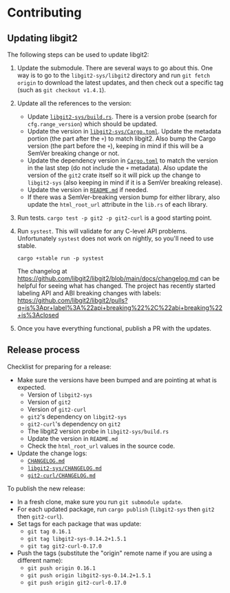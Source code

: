 # Contributing

## Updating libgit2

The following steps can be used to update libgit2:

1. Update the submodule.
   There are several ways to go about this.
   One way is to go to the `libgit2-sys/libgit2` directory and run `git fetch origin` to download the latest updates, and then check out a specific tag (such as `git checkout v1.4.1`).
2. Update all the references to the version:
    * Update [`libgit2-sys/build.rs`](https://github.com/rust-lang/git2-rs/blob/master/libgit2-sys/build.rs).
      There is a version probe (search for `cfg.range_version`) which should be updated.
    * Update the version in
      [`libgit2-sys/Cargo.toml`](https://github.com/rust-lang/git2-rs/blob/master/libgit2-sys/Cargo.toml).
      Update the metadata portion (the part after the `+`) to match libgit2.
      Also bump the Cargo version (the part before the `+`), keeping in mind
      if this will be a SemVer breaking change or not.
    * Update the dependency version in [`Cargo.toml`](https://github.com/rust-lang/git2-rs/blob/master/Cargo.toml) to match the version in the last step (do not include the `+` metadata).
      Also update the version of the `git2` crate itself so it will pick up the change to `libgit2-sys` (also keeping in mind if it is a SemVer breaking release).
    * Update the version in [`README.md`](https://github.com/rust-lang/git2-rs/blob/master/README.md) if needed.
    * If there was a SemVer-breaking version bump for either library, also update the `html_root_url` attribute in the `lib.rs` of each library.
3. Run tests.
   `cargo test -p git2 -p git2-curl` is a good starting point.
4. Run `systest`.
   This will validate for any C-level API problems.
   Unfortunately `systest` does not work on nightly, so you'll need to use stable.

   `cargo +stable run -p systest`

   The changelog at <https://github.com/libgit2/libgit2/blob/main/docs/changelog.md>
   can be helpful for seeing what has changed.
   The project has recently started labeling API and ABI breaking changes with labels:
   <https://github.com/libgit2/libgit2/pulls?q=is%3Apr+label%3A%22api+breaking%22%2C%22abi+breaking%22+is%3Aclosed>
4. Once you have everything functional, publish a PR with the updates.

## Release process

Checklist for preparing for a release:

- Make sure the versions have been bumped and are pointing at what is expected.
    - Version of `libgit2-sys`
    - Version of `git2`
    - Version of `git2-curl`
    - `git2`'s dependency on `libgit2-sys`
    - `git2-curl`'s dependency on `git2`
    - The libgit2 version probe in `libgit2-sys/build.rs`
    - Update the version in `README.md`
    - Check the `html_root_url` values in the source code.
- Update the change logs:
    - [`CHANGELOG.md`](https://github.com/rust-lang/git2-rs/blob/master/CHANGELOG.md)
    - [`libgit2-sys/CHANGELOG.md`](https://github.com/rust-lang/git2-rs/blob/master/libgit2-sys/CHANGELOG.md)
    - [`git2-curl/CHANGELOG.md`](https://github.com/rust-lang/git2-rs/blob/master/git2-curl/CHANGELOG.md)

To publish the new release:

- In a fresh clone, make sure you run `git submodule update`.
- For each updated package, run `cargo publish` (`libgit2-sys` then `git2` then `git2-curl`).
- Set tags for each package that was update:
    - `git tag 0.16.1`
    - `git tag libgit2-sys-0.14.2+1.5.1`
    - `git tag git2-curl-0.17.0`
- Push the tags (substitute the "origin" remote name if you are using a different name):
    - `git push origin 0.16.1`
    - `git push origin libgit2-sys-0.14.2+1.5.1`
    - `git push origin git2-curl-0.17.0`

